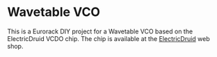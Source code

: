 # Wavetable VCO
This is a Eurorack DIY project for a Wavetable VCO based on the ElectricDruid VCDO chip.
The chip is available at the [ElectricDruid](https://electricdruid.net) web shop.

